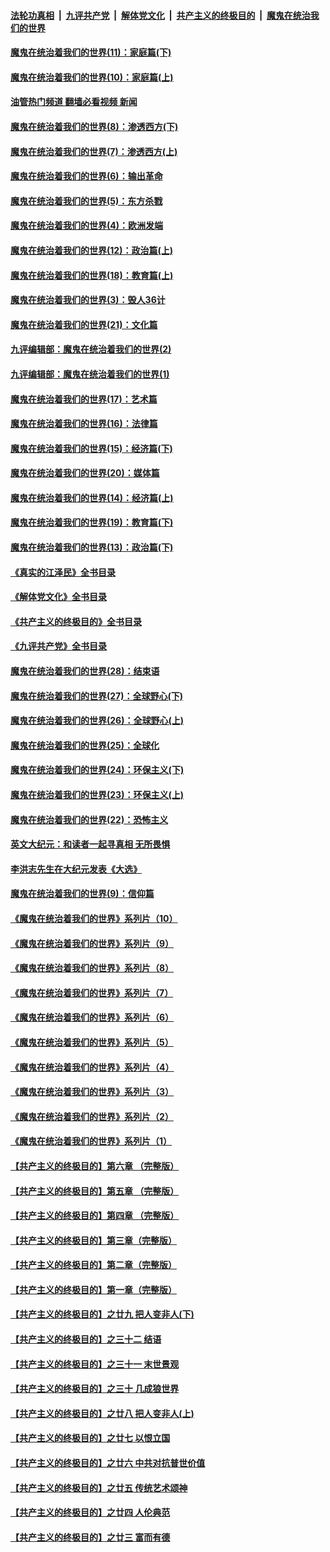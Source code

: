 ####  [法轮功真相](../../../../basic/blob/master/README.md?t=12180902) &nbsp;|&nbsp; [九评共产党](../../../../9ping.md/blob/master/README.md?t=12180902) &nbsp;|&nbsp; [解体党文化](../../../../jtdwh.md/blob/master/README.md?t=12180902)  &nbsp;|&nbsp; [共产主义的终极目的](../../../../gczydzjmd.md/blob/master/README.md?t=12180902) &nbsp;|&nbsp; [魔鬼在统治我们的世界](../../../../mgztzwmdsj.md/blob/master/README.md?t=12180902) 

#### [魔鬼在统治着我们的世界(11)：家庭篇(下)](../pages/nsc422/n10440961.md?t=12180902) 

#### [魔鬼在统治着我们的世界(10)：家庭篇(上)](../pages/nsc422/n10435448.md?t=12180902) 

#### [油管热门频道 翻墙必看视频 新闻](http://129.146.143.75:81/youtube.html?12180902)

#### [魔鬼在统治着我们的世界(8)：渗透西方(下)](../pages/nsc422/n10429603.md?t=12180902) 

#### [魔鬼在统治着我们的世界(7)：渗透西方(上)](../pages/nsc422/n10426013.md?t=12180902) 

#### [魔鬼在统治着我们的世界(6)：输出革命](../pages/nsc422/n10421536.md?t=12180902) 

#### [魔鬼在统治着我们的世界(5)：东方杀戮](../pages/nsc422/n10417707.md?t=12180902) 

#### [魔鬼在统治着我们的世界(4)：欧洲发端](../pages/nsc422/n10414890.md?t=12180902) 

#### [魔鬼在统治着我们的世界(12)：政治篇(上)](../pages/nsc422/n10444576.md?t=12180902) 

#### [魔鬼在统治着我们的世界(18)：教育篇(上)](../pages/nsc422/n10526970.md?t=12180902) 

#### [魔鬼在统治着我们的世界(3)：毁人36计](../pages/nsc422/n10411583.md?t=12180902) 

#### [魔鬼在统治着我们的世界(21)：文化篇](../pages/nsc422/n10597706.md?t=12180902) 

#### [九评编辑部：魔鬼在统治着我们的世界(2)](../pages/nsc422/n10410036.md?t=12180902) 

#### [九评编辑部：魔鬼在统治着我们的世界(1)](../pages/nsc422/n10406825.md?t=12180902) 

#### [魔鬼在统治着我们的世界(17)：艺术篇](../pages/nsc422/n10499093.md?t=12180902) 

#### [魔鬼在统治着我们的世界(16)：法律篇](../pages/nsc422/n10485969.md?t=12180902) 

#### [魔鬼在统治着我们的世界(15)：经济篇(下)](../pages/nsc422/n10469975.md?t=12180902) 

#### [魔鬼在统治着我们的世界(20)：媒体篇](../pages/nsc422/n10586579.md?t=12180902) 

#### [魔鬼在统治着我们的世界(14)：经济篇(上)](../pages/nsc422/n10457370.md?t=12180902) 

#### [魔鬼在统治着我们的世界(19)：教育篇(下)](../pages/nsc422/n10564808.md?t=12180902) 

#### [魔鬼在统治着我们的世界(13)：政治篇(下)](../pages/nsc422/n10448270.md?t=12180902) 

#### [《真实的江泽民》全书目录](../pages/nsc422/n13721399.md?t=12180902) 

#### [《解体党文化》全书目录](../pages/nsc422/n13721157.md?t=12180902) 

#### [《共产主义的终极目的》全书目录](../pages/nsc422/n13721048.md?t=12180902) 

#### [《九评共产党》全书目录](../pages/nsc422/n13708085.md?t=12180902) 

#### [魔鬼在统治着我们的世界(28)：结束语](../pages/nsc422/n10936246.md?t=12180902) 

#### [魔鬼在统治着我们的世界(27)：全球野心(下)](../pages/nsc422/n10928319.md?t=12180902) 

#### [魔鬼在统治着我们的世界(26)：全球野心(上)](../pages/nsc422/n10900318.md?t=12180902) 

#### [魔鬼在统治着我们的世界(25)：全球化](../pages/nsc422/n10788205.md?t=12180902) 

#### [魔鬼在统治着我们的世界(24)：环保主义(下)](../pages/nsc422/n10695307.md?t=12180902) 

#### [魔鬼在统治着我们的世界(23)：环保主义(上)](../pages/nsc422/n10688613.md?t=12180902) 

#### [魔鬼在统治着我们的世界(22)：恐怖主义](../pages/nsc422/n10614727.md?t=12180902) 

#### [英文大纪元：和读者一起寻真相 无所畏惧](../pages/nsc422/n12542027.md?t=12180902) 

#### [李洪志先生在大纪元发表《大选》](../pages/nsc422/n12534746.md?t=12180902) 

#### [魔鬼在统治着我们的世界(9)：信仰篇](../pages/nsc422/n10432159.md?t=12180902) 

#### [《魔鬼在统治着我们的世界》系列片（10）](../pages/nsc422/n12292670.md?t=12180902) 

#### [《魔鬼在统治着我们的世界》系列片（9）](../pages/nsc422/n12290859.md?t=12180902) 

#### [《魔鬼在统治着我们的世界》系列片（8）](../pages/nsc422/n12287445.md?t=12180902) 

#### [《魔鬼在统治着我们的世界》系列片（7）](../pages/nsc422/n12283425.md?t=12180902) 

#### [《魔鬼在统治着我们的世界》系列片（6）](../pages/nsc422/n12282314.md?t=12180902) 

#### [《魔鬼在统治着我们的世界》系列片（5）](../pages/nsc422/n12281419.md?t=12180902) 

#### [《魔鬼在统治着我们的世界》系列片（4）](../pages/nsc422/n12274024.md?t=12180902) 

#### [《魔鬼在统治着我们的世界》系列片（3）](../pages/nsc422/n12271322.md?t=12180902) 

#### [《魔鬼在统治着我们的世界》系列片（2）](../pages/nsc422/n12269049.md?t=12180902) 

#### [《魔鬼在统治着我们的世界》系列片（1）](../pages/nsc422/n12267575.md?t=12180902) 

#### [【共产主义的终极目的】第六章 （完整版）](../pages/nsc422/n11428913.md?t=12180902) 

#### [【共产主义的终极目的】第五章 （完整版）](../pages/nsc422/n11428912.md?t=12180902) 

#### [【共产主义的终极目的】第四章 （完整版）](../pages/nsc422/n11428907.md?t=12180902) 

#### [【共产主义的终极目的】第三章（完整版）](../pages/nsc422/n11428848.md?t=12180902) 

#### [【共产主义的终极目的】第二章（完整版）](../pages/nsc422/n11428831.md?t=12180902) 

#### [【共产主义的终极目的】第一章（完整版）](../pages/nsc422/n11417651.md?t=12180902) 

#### [【共产主义的终极目的】之廿九 把人变非人(下)](../pages/nsc422/n11344140.md?t=12180902) 

#### [【共产主义的终极目的】之三十二 结语](../pages/nsc422/n11360535.md?t=12180902) 

#### [【共产主义的终极目的】之三十一 末世景观](../pages/nsc422/n11351129.md?t=12180902) 

#### [【共产主义的终极目的】之三十 几成狼世界](../pages/nsc422/n11348280.md?t=12180902) 

#### [【共产主义的终极目的】之廿八 把人变非人(上)](../pages/nsc422/n11340492.md?t=12180902) 

#### [【共产主义的终极目的】之廿七 以恨立国](../pages/nsc422/n11336944.md?t=12180902) 

#### [【共产主义的终极目的】之廿六 中共对抗普世价值](../pages/nsc422/n11324785.md?t=12180902) 

#### [【共产主义的终极目的】之廿五 传统艺术颂神](../pages/nsc422/n11296396.md?t=12180902) 

#### [【共产主义的终极目的】之廿四 人伦典范](../pages/nsc422/n11296397.md?t=12180902) 

#### [【共产主义的终极目的】之廿三 富而有德](../pages/nsc422/n11283598.md?t=12180902) 

<img src='http://gfw-breaker.win/goodnews/indexes/nsc422.md' width='0px' height='0px'/>
